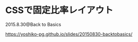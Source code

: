 # CSSで固定比率レイアウト

2015.8.30@Back to Basics

https://yoshiko-pg.github.io/slides/20150830-backtobasics/
